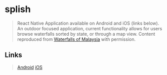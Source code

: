 # splish
> React Native Application available on Android and iOS (links below).
> An outdoor focused application, current functionality allows for users browse waterfalls sorted by state, or through a map view.
> Content reproduced from [Waterfalls of Malaysia](https://waterfallsofmalaysia.com/d.php) with permission.


## Links
> [Android](https://play.google.com/store/apps/details?id=com.splish14092022&pli=1)
> [iOS](https://apps.apple.com/us/app/splishmy/id6443442595)
